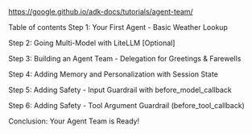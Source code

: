 https://google.github.io/adk-docs/tutorials/agent-team/

Table of contents
Step 1: Your First Agent - Basic Weather Lookup

Step 2: Going Multi-Model with LiteLLM [Optional]

Step 3: Building an Agent Team - Delegation for Greetings & Farewells

Step 4: Adding Memory and Personalization with Session State

Step 5: Adding Safety - Input Guardrail with before_model_callback

Step 6: Adding Safety - Tool Argument Guardrail (before_tool_callback)

Conclusion: Your Agent Team is Ready!

